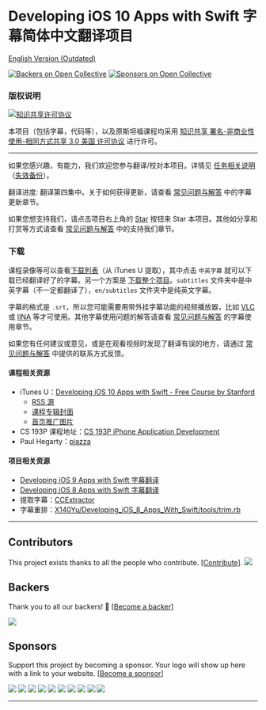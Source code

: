 # Developing iOS 10 Apps with Swift 字幕简体中文翻译项目

[English Version (Outdated)](./en/README.md)

[![Backers on Open Collective](https://opencollective.com/Developing-iOS-10-Apps-with-Swift/backers/badge.svg)](#backers) [![Sponsors on Open Collective](https://opencollective.com/Developing-iOS-10-Apps-with-Swift/sponsors/badge.svg)](#sponsors)

### 版权说明

<a rel="license" href="https://creativecommons.org/licenses/by-nc-sa/3.0/us/deed.zh"><img alt="知识共享许可协议" style="border-width:0" src="https://i.creativecommons.org/l/by-nc-sa/3.0/us/88x31.png" /></a>

本项目（包括字幕，代码等），以及原斯坦福课程均采用 <a rel="license" href="https://creativecommons.org/licenses/by-nc-sa/3.0/us/deed.zh">知识共享 署名-非商业性使用-相同方式共享 3.0 美国 许可协议</a> 进行许可。

----

如果您感兴趣，有能力，我们欢迎您参与翻译/校对本项目。详情见 [任务相关说明](./CONTRIBUTING.md)（[失效备份](https://github.com/ApolloZhu/Developing-iOS-10-Apps-with-Swift/blob/master/CONTRIBUTING.md)）。

翻译进度: 翻译第四集中。关于如何获得更新，请查看 [常见问题与解答](./SUPPORT.md) 中的字幕更新章节。

如果您想支持我们，请点击项目右上角的 <a class="github-button" href="https://github.com/ApolloZhu/Developing-iOS-10-Apps-with-Swift" data-icon="octicon-star" data-show-count="true" aria-label="Star ApolloZhu/Developing-iOS-10-Apps-with-Swift on GitHub">Star</a> 按钮来 Star 本项目。其他如分享和打赏等方式请查看 [常见问题与解答](./SUPPORT.md) 中的支持我们章节。

### 下载

课程录像等可以查看[下载列表](./tools/download.md)（从 iTunes U 提取），其中点击 `中英字幕` 就可以下载已经翻译好了的字幕。另一个方案是 [下载整个项目](https://github.com/ApolloZhu/Developing-iOS-10-Apps-with-Swift/archive/master.zip)。`subtitles` 文件夹中是中英字幕（不一定都翻译了），`en/subtitles` 文件夹中是纯英文字幕。

字幕的格式是 `.srt`，所以您可能需要用带外挂字幕功能的视频播放器，比如 [VLC](http://www.videolan.org/vlc/index.zh.html) 或 [IINA](https://lhc70000.github.io/iina/zh-cn/) 等才可使用。其他字幕使用问题的解答请查看 [常见问题与解答](./SUPPORT.md) 的字幕使用章节。

如果您有任何建议或意见，或是在观看视频时发现了翻译有误的地方，请通过 [常见问题与解答](./SUPPORT.md) 中提供的联系方式反馈。

#### 课程相关资源

- iTunes U：[Developing iOS 10 Apps with Swift - Free Course by Stanford](https://itunes.apple.com/us/course/developing-ios-10-apps-with-swift/id1198467120)
	- [RSS 源](https://p1-u.itunes.apple.com/WebObjects/LZStudent.woa/ra/feed/COETAIHAJLZIQXJI)
	- [课程专辑封面](http://a2.mzstatic.com/us/r30/CobaltPublic122/v4/6b/66/d0/6b66d0af-d47f-37d6-9993-9c5237401a49/d3_64_2x.png)
	- [首页推广图片](http://a2.mzstatic.com/us/r30/Features122/v4/79/cb/ce/79cbce27-b961-9dfb-f044-21686543edf8/flowcase_1360_520_2x.jpeg)
- CS 193P 课程地址：[CS 193P iPhone Application Development](http://web.stanford.edu/class/cs193p/cgi-bin/drupal/)
- Paul Hegarty：[piazza](https://piazza.com/professors/show/paul_hegarty)

#### 项目相关资源

- [Developing iOS 9 Apps with Swift 字幕翻译](https://github.com/SwiftGGTeam/Developing-iOS-9-Apps-with-Swift)
- [Developing iOS 8 Apps with Swift 字幕翻译](https://github.com/X140Yu/Developing_iOS_8_Apps_With_Swift)
- 提取字幕：[CCExtractor](https://www.ccextractor.org/)
- 字幕重排：[X140Yu/Developing_iOS_8_Apps_With_Swift/tools/trim.rb](https://github.com/X140Yu/Developing_iOS_8_Apps_With_Swift/blob/master/tools/trim.rb)

----


## Contributors

This project exists thanks to all the people who contribute. [[Contribute]](CONTRIBUTING.md).
<a href="graphs/contributors"><img src="https://opencollective.com/Developing-iOS-10-Apps-with-Swift/contributors.svg?width=890" /></a>


## Backers

Thank you to all our backers! 🙏 [[Become a backer](https://opencollective.com/Developing-iOS-10-Apps-with-Swift#backer)]

<a href="https://opencollective.com/Developing-iOS-10-Apps-with-Swift#backers" target="_blank"><img src="https://opencollective.com/Developing-iOS-10-Apps-with-Swift/backers.svg?width=890"></a>


## Sponsors

Support this project by becoming a sponsor. Your logo will show up here with a link to your website. [[Become a sponsor](https://opencollective.com/Developing-iOS-10-Apps-with-Swift#sponsor)]

<a href="https://opencollective.com/Developing-iOS-10-Apps-with-Swift/sponsor/0/website" target="_blank"><img src="https://opencollective.com/Developing-iOS-10-Apps-with-Swift/sponsor/0/avatar.svg"></a>
<a href="https://opencollective.com/Developing-iOS-10-Apps-with-Swift/sponsor/1/website" target="_blank"><img src="https://opencollective.com/Developing-iOS-10-Apps-with-Swift/sponsor/1/avatar.svg"></a>
<a href="https://opencollective.com/Developing-iOS-10-Apps-with-Swift/sponsor/2/website" target="_blank"><img src="https://opencollective.com/Developing-iOS-10-Apps-with-Swift/sponsor/2/avatar.svg"></a>
<a href="https://opencollective.com/Developing-iOS-10-Apps-with-Swift/sponsor/3/website" target="_blank"><img src="https://opencollective.com/Developing-iOS-10-Apps-with-Swift/sponsor/3/avatar.svg"></a>
<a href="https://opencollective.com/Developing-iOS-10-Apps-with-Swift/sponsor/4/website" target="_blank"><img src="https://opencollective.com/Developing-iOS-10-Apps-with-Swift/sponsor/4/avatar.svg"></a>
<a href="https://opencollective.com/Developing-iOS-10-Apps-with-Swift/sponsor/5/website" target="_blank"><img src="https://opencollective.com/Developing-iOS-10-Apps-with-Swift/sponsor/5/avatar.svg"></a>
<a href="https://opencollective.com/Developing-iOS-10-Apps-with-Swift/sponsor/6/website" target="_blank"><img src="https://opencollective.com/Developing-iOS-10-Apps-with-Swift/sponsor/6/avatar.svg"></a>
<a href="https://opencollective.com/Developing-iOS-10-Apps-with-Swift/sponsor/7/website" target="_blank"><img src="https://opencollective.com/Developing-iOS-10-Apps-with-Swift/sponsor/7/avatar.svg"></a>
<a href="https://opencollective.com/Developing-iOS-10-Apps-with-Swift/sponsor/8/website" target="_blank"><img src="https://opencollective.com/Developing-iOS-10-Apps-with-Swift/sponsor/8/avatar.svg"></a>
<a href="https://opencollective.com/Developing-iOS-10-Apps-with-Swift/sponsor/9/website" target="_blank"><img src="https://opencollective.com/Developing-iOS-10-Apps-with-Swift/sponsor/9/avatar.svg"></a>

----

<script async defer src="https://buttons.github.io/buttons.js">/*请忽略这段代码*/</script>
<script type="text/javascript">
  window.onload = function () {
    var realH1 = document.getElementById("developing-ios-10-apps-with-swift-字幕简体中文翻译项目");
    document.getElementsByClassName("project-name")[0].innerHTML = realH1.innerHTML;
    realH1.style.display="none";
  }
</script>
